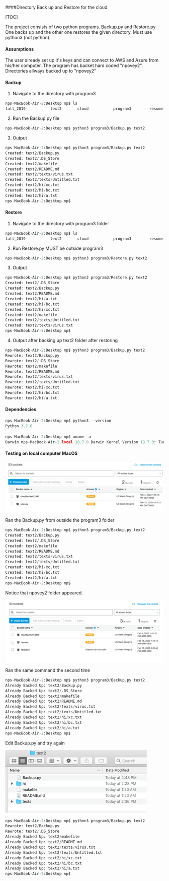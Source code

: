   ####Directory Back up and Restore for the cloud

[TOC]

The project consists of two python programs. Backup.py and Restore.py One backs up and the other one restores the given directory. Must use python3 (not python).

 #### Assumptions

The user already set up it's keys and can connect to AWS and Azure from his/her computer. The program has backet hard coded "npovey2". Directories allways backed up to "npovey2"

#### Backup

1. Navigate to the directory with program3

```python
nps-MacBook-Air-2:Desktop np$ ls
fall_2019			text2 		cloud			program3		resume
```

2. Run the Backup.py file

```python
nps-MacBook-Air-2:Desktop np$ python3 program3/Backup.py text2
```

3. Output

```python
nps-MacBook-Air-2:Desktop np$ python3 program3/Backup.py text2
Created: text2/Backup.py
Created: text2/.DS_Store
Created: text2/makefile
Created: text2/README.md
Created: text2/texts/virus.txt
Created: text2/texts/Untitled.txt
Created: text2/hi/xc.txt
Created: text2/hi/bc.txt
Created: text2/hi/a.txt
nps-MacBook-Air-2:Desktop np$
```



#### Restore

1. Navigate to the directory with program3 folder

```python
nps-MacBook-Air-2:Desktop np$ ls
fall_2019			text2 		cloud			program3		resume
```

2. Run Restore.py MUST be outside program3

```python
nps-MacBook-Air-2:Desktop np$ python3 program3/Restore.py text2
```

3. Output

```python
nps-MacBook-Air-2:Desktop np$ python3 program3/Restore.py text2
Created: text2/.DS_Store
Created: text2/Backup.py
Created: text2/README.md
Created: text2/hi/a.txt
Created: text2/hi/bc.txt
Created: text2/hi/xc.txt
Created: text2/makefile
Created: text2/texts/Untitled.txt
Created: text2/texts/virus.txt
nps-MacBook-Air-2:Desktop np$ 
```

4. Output after backing up text2 folder after restoring

```python
nps-MacBook-Air-2:Desktop np$ python3 program3/Backup.py text2
Rewrote: text2/Backup.py
Rewrote: text2/.DS_Store
Rewrote: text2/makefile
Rewrote: text2/README.md
Rewrote: text2/texts/virus.txt
Rewrote: text2/texts/Untitled.txt
Rewrote: text2/hi/xc.txt
Rewrote: text2/hi/bc.txt
Rewrote: text2/hi/a.txt
```

#### Dependencies

```python
nps-MacBook-Air-2:Desktop np$ python3 --version
Python 3.7.6

nps-MacBook-Air-2:Desktop np$ uname -a
Darwin nps-MacBook-Air-2.local 18.7.0 Darwin Kernel Version 18.7.0: Tue Aug 20 16:57:14 PDT 2019; root:xnu-4903.271.2~2/RELEASE_X86_64 x86_64


```



#### Testing on local computer MacOS 

![before](/program3/images/before.png)

Ran the Backup.py from outside the program3 folder

```python
nps-MacBook-Air-2:Desktop np$ python3 program3/Backup.py text2
Created: text2/Backup.py
Created: text2/.DS_Store
Created: text2/makefile
Created: text2/README.md
Created: text2/texts/virus.txt
Created: text2/texts/Untitled.txt
Created: text2/hi/xc.txt
Created: text2/hi/bc.txt
Created: text2/hi/a.txt
nps-MacBook-Air-2:Desktop np$ 
```

Notice that npovey2 folder appeared.

![after](/program3/images/after.png)

Ran the same command the second time

```python
nps-MacBook-Air-2:Desktop np$ python3 program3/Backup.py text2
Already Backed Up: text2/Backup.py
Already Backed Up: text2/.DS_Store
Already Backed Up: text2/makefile
Already Backed Up: text2/README.md
Already Backed Up: text2/texts/virus.txt
Already Backed Up: text2/texts/Untitled.txt
Already Backed Up: text2/hi/xc.txt
Already Backed Up: text2/hi/bc.txt
Already Backed Up: text2/hi/a.txt
nps-MacBook-Air-2:Desktop np$ 

```

Edit Backup.py and try again

![local_folder](/program3/images/local_folder.png)

```python
nps-MacBook-Air-2:Desktop np$ python3 program3/Backup.py text2
Rewrote: text2/Backup.py
Rewrote: text2/.DS_Store
Already Backed Up: text2/makefile
Already Backed Up: text2/README.md
Already Backed Up: text2/texts/virus.txt
Already Backed Up: text2/texts/Untitled.txt
Already Backed Up: text2/hi/xc.txt
Already Backed Up: text2/hi/bc.txt
Already Backed Up: text2/hi/a.txt
nps-MacBook-Air-2:Desktop np$ 
```



